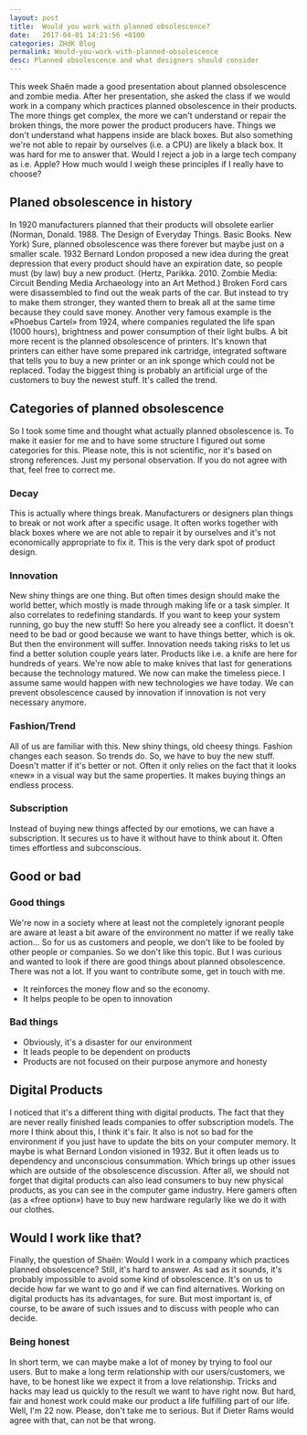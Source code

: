 ```yaml
---
layout: post
title:  Would you work with planned obsolescence?
date:   2017-04-01 14:21:56 +0100
categories: ZHdK Blog
permalink: Would-you-work-with-planned-obsolescence
desc: Planned obsolescence and what designers should consider
---
```


This week Shaën made a good presentation about planned obsolescence and zombie media. After her presentation, she asked the class if we would work in a company which practices planned obsolescence in their products. The more things get complex, the more we can't understand or repair the broken things, the more power the product producers have. Things we don't understand what happens inside are black boxes. But also something we're not able to repair by ourselves (i.e. a CPU) are likely a black box. It was hard for me to answer that. Would I reject a job in a large tech company as i.e. Apple? How much would I weigh these principles if I really have to choose?

## Planed obsolescence in history
In 1920 manufacturers planned that their products will obsolete earlier (Norman, Donald. 1988. The Design of Everyday Things. Basic Books. New York) Sure, planned obsolescence was there forever but maybe just on a smaller scale. 1932 Bernard London proposed a new idea during the great depression that every product should have an expiration date, so people must (by law) buy a new product. (Hertz, Parikka. 2010. Zombie Media: Circuit Bending Media Archaeology into an Art Method.) Broken Ford cars were disassembled to find out the weak parts of the car. But instead to try to make them stronger, they wanted them to break all at the same time because they could save money.
Another very famous example is the «Phoebus Cartel» from 1924, where companies regulated the life span (1000 hours), brightness and power consumption of their light bulbs.
A bit more recent is the planned obsolescence of printers. It's known that printers can either have some prepared ink cartridge, integrated software that tells you to buy a new printer or an ink sponge which could not be replaced.
Today the biggest thing is probably an artificial urge of the customers to buy the newest stuff. It's called the trend.

## Categories of planned obsolescence
So I took some time and thought what actually planned obsolescence is. To make it easier for me and to have some structure I figured out some categories for this. Please note, this is not scientific, nor it's based on strong references. Just my personal observation. If you do not agree with that, feel free to correct me.

### Decay
This is actually where things break. Manufacturers or designers plan things to break or not work after a specific usage. It often works together with black boxes where we are not able to repair it by ourselves and it's not economically appropriate to fix it. This is the very dark spot of product design.

### Innovation
New shiny things are one thing. But often times design should make the world better, which mostly is made through making life or a task simpler. It also correlates to redefining standards. If you want to keep your system running, go buy the new stuff! 
So here you already see a conflict. It doesn't need to be bad or good because we want to have things better, which is ok. But then the environment will suffer. Innovation needs taking risks to let us find a better solution couple years later. Products like i.e. a knife are here for hundreds of years. We're now able to make knives that last for generations because the technology matured. We now can make the timeless piece. I assume same would happen with new technologies we have today. We can prevent obsolescence caused by innovation if innovation is not very necessary anymore.

### Fashion/Trend
All of us are familiar with this. New shiny things, old cheesy things. Fashion changes each season. So trends do. So, we have to buy the new stuff. Doesn't matter if it's better or not. Often it only relies on the fact that it looks «new» in a visual way but the same properties. It makes buying things an endless process.  

### Subscription
Instead of buying new things affected by our emotions, we can have a subscription. It secures us to have it without have to think about it. Often times effortless and subconscious. 

## Good or bad

### Good things
We're now in a society where at least not the completely ignorant people are aware at least a bit aware of the environment no matter if we really take action...
So for us as customers and people, we don't like to be fooled by other people or companies. So we don't like this topic.
But I was curious and wanted to look if there are good things about planned obsolescence. There was not a lot. If you want to contribute some, get in touch with me.
- It reinforces the money flow and so the economy.
- It helps people to be open to innovation

### Bad things
- Obviously, it's a disaster for our environment
- It leads people to be dependent on products
- Products are not focused on their purpose anymore and honesty

## Digital Products
I noticed that it's a different thing with digital products. The fact that they are never really finished leads companies to offer subscription models. The more I think about this, I think it's fair. It also is not so bad for the environment if you just have to update the bits on your computer memory. It maybe is what Bernard London visioned in 1932. 
But it often leads us to dependency and unconscious consummation. Which brings up other issues which are outside of the obsolescence discussion.
After all, we should not forget that digital products can also lead consumers to buy new physical products, as you can see in the computer game industry. Here gamers often (as a «free option») have to buy new hardware regularly like we do it with our clothes.

## Would I work like that?
Finally, the question of Shaën: Would I work in a company which practices planned obsolescence? Still, it's hard to answer. 
As sad as it sounds, it's probably impossible to avoid some kind of obsolescence. It's on us to decide how far we want to go and if we can find alternatives. Working on digital products has its advantages, for sure. But most important is, of course, to be aware of such issues and to discuss with people who can decide.

### Being honest
In short term, we can maybe make a lot of money by trying to fool our users. But to make a long term relationship with our users/customers, we have, to be honest like we expect it from a love relationship. Tricks and hacks may lead us quickly to the result we want to have right now. But hard, fair and honest work could make our product a life fulfilling part of our life. Well, I'm 22 now. Please, don't take me to serious. But if Dieter Rams would agree with that, can not be that wrong.
